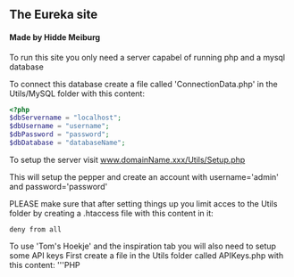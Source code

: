 ## The Eureka site 
#### Made by Hidde Meiburg 

To run this site you only need a server capabel of running php and a mysql database

To connect this database create a file called 'ConnectionData.php' in the Utils/MySQL folder with this content:

```PHP
<?php
$dbServername = "localhost";
$dbUsername = "username";
$dbPassword = "password";
$dbDatabase = "databaseName";
```

To setup the server visit www.domainName.xxx/Utils/Setup.php

This will setup the pepper and create an account with username='admin' and password='password'

PLEASE make sure that after setting things up you limit acces to the Utils folder by creating a .htaccess file with this content in it:

```
deny from all
```

To use 'Tom's Hoekje' and the inspiration tab you will also need to setup some API keys
First create a file in the Utils folder called APIKeys.php with this content:
'''PHP
<?php

$uploadThingKey="";

$youtubeAPI="";

$urlVerifier="";
'''
Then create a account at https://uploadthing.com and put your API key in the '''$uploadThingKey''' variable